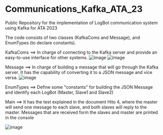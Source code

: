 # Communications_Kafka_ATA_23
Public Repository for the implementation of LogBot communication system using Kafka for ATA 2023

The code consists of two classes (KafkaComs and Message), and EnumTypes (to declare constants).

KafkaComs ==> In charge of connecting to the Kafka server and provide an easy-to-use interface for other systems.
![image](https://user-images.githubusercontent.com/125271845/233798088-8f8de678-8a34-4b39-a3e4-f361879a7502.png)
![image](https://user-images.githubusercontent.com/125271845/233798098-bf3bf950-075f-420b-acd3-fc1a79874f19.png)

Message ==> In charge of building a message that will go through the Kafka server. It has the capability of converting it to a JSON message and vice versa.
![image](https://user-images.githubusercontent.com/125271845/233798105-5a125626-54bb-4bd2-91b7-aae123461a45.png)

EnumTypes ==> Define some "constants" for building the JSON Message and identify each LogBot (Master, Slave1 and Slave2)

Main ==> It has the test explained in the document Hito 4, where the master will send one message to each slave, and both slaves will reply to the master. Messages that are received form the slaves and master are printed in the console

![image](https://user-images.githubusercontent.com/125271845/233798078-0de1c3b4-9cde-41f9-aa44-7e79857015d9.png)
